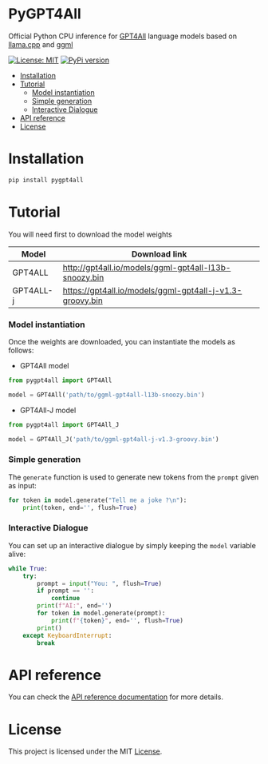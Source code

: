 # PyGPT4All
Official Python CPU inference for [GPT4All](https://github.com/nomic-ai/gpt4all) language models based on [llama.cpp](https://github.com/ggerganov/llama.cpp) and [ggml](https://github.com/ggerganov/ggml)

[![License: MIT](https://img.shields.io/badge/license-MIT-blue.svg)](https://opensource.org/licenses/MIT)
[![PyPi version](https://badgen.net/pypi/v/pygpt4all)](https://pypi.org/project/pygpt4all/)

<!-- TOC -->
* [Installation](#installation)
* [Tutorial](#tutorial)
    * [Model instantiation](#model-instantiation)
    * [Simple generation](#simple-generation)
    * [Interactive Dialogue](#interactive-dialogue)
* [API reference](#api-reference)
* [License](#license)
<!-- TOC -->
# Installation

```bash
pip install pygpt4all
```

# Tutorial

You will need first to download the model weights

| Model     | Download link                                            |
|-----------|----------------------------------------------------------|
| GPT4ALL   | http://gpt4all.io/models/ggml-gpt4all-l13b-snoozy.bin    |
| GPT4ALL-j | https://gpt4all.io/models/ggml-gpt4all-j-v1.3-groovy.bin |                                                                     

### Model instantiation
Once the weights are downloaded, you can instantiate the models as follows:
* GPT4All model

```python
from pygpt4all import GPT4All

model = GPT4All('path/to/ggml-gpt4all-l13b-snoozy.bin')
```

* GPT4All-J model

```python
from pygpt4all import GPT4All_J

model = GPT4All_J('path/to/ggml-gpt4all-j-v1.3-groovy.bin')
```


### Simple generation
The `generate` function is used to generate new tokens from the `prompt` given as input:

```python
for token in model.generate("Tell me a joke ?\n"):
    print(token, end='', flush=True)
```

### Interactive Dialogue
You can set up an interactive dialogue by simply keeping the `model` variable alive:

```python
while True:
    try:
        prompt = input("You: ", flush=True)
        if prompt == '':
            continue
        print(f"AI:", end='')
        for token in model.generate(prompt):
            print(f"{token}", end='', flush=True)
        print()
    except KeyboardInterrupt:
        break
```

# API reference
You can check the [API reference documentation](https://nomic-ai.github.io/pygpt4all/) for more details.


# License
This project is licensed under the MIT  [License](./LICENSE).

